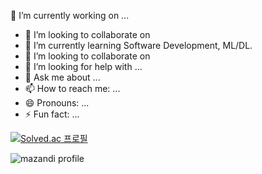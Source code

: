 <!--
**truffleplanet/truffleplanet** is a ✨ _special_ ✨ repository because its `README.md` (this file) appears on your GitHub profile.

Here are some ideas to get you started:
-->

🔭 I’m currently working on ...

- 👯 I’m looking to collaborate on
- 🌱 I’m currently learning Software Development, ML/DL.
- 👯 I’m looking to collaborate on
- 🤔 I’m looking for help with ...
- 💬 Ask me about ...
- 📫 How to reach me: ...
- 😄 Pronouns: ...
- ⚡ Fun fact: ...

[![Solved.ac
프로필](http://mazassumnida.wtf/api/v2/generate_badge?boj=kangseunghun9927)](https://solved.ac/kangseunghun9927)

![mazandi profile](http://mazandi.herokuapp.com/api?handle=kangseunghun9927&theme=dark)

